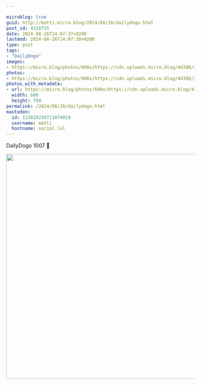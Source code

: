 ```yaml
---

microblog: true
guid: http://matti.micro.blog/2024/08/26/dailydogo.html
post_id: 4310755
date: 2024-08-26T14:07:37+0200
lastmod: 2024-08-26T14:07:38+0200
type: post
tags:
- "DailyDogo"
images:
- https://micro.blog/photos/600x/https://cdn.uploads.micro.blog/44388/2024/0c4b5d5cb8ac40708a727965aa74cfb0.jpg
photos:
- https://micro.blog/photos/600x/https://cdn.uploads.micro.blog/44388/2024/0c4b5d5cb8ac40708a727965aa74cfb0.jpg
photos_with_metadata:
- url: https://micro.blog/photos/600x/https://cdn.uploads.micro.blog/44388/2024/0c4b5d5cb8ac40708a727965aa74cfb0.jpg
  width: 600
  height: 799
permalink: /2024/08/26/dailydogo.html
mastodon:
  id: 113028239711074019
  username: matti
  hostname: social.lol
---
```

DailyDogo 1007 🐶

<img src="/media/uploads/2024/0c4b5d5cb8ac40708a727965aa74cfb0.jpg" width="600" alt="" />
